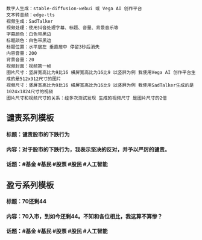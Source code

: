 ```
数字人生成：stable-diffusion-webui 或 Vega AI 创作平台
文本转音频：edge-tts
视频生成：SadTalker
视频处理：使用抖音处理字幕、标题、音量、背景音乐等
字幕颜色：白色带黑边
标题颜色：白色带黑边
标题位置：水平居左 垂直居中 停留3秒后消失
内容音量：200
背景音量：20
视频封面：视频第一帧
图片尺寸：竖屏宽高比为9比16 横屏宽高比为16比9 以竖屏为例 我使用Vega AI 创作平台生成的是512x912尺寸的图片
视频尺寸：竖屏宽高比为9比16 横屏宽高比为16比9 以竖屏为例 我使用SadTalker生成的是1024x1824尺寸的视频
图片尺寸和视频尺寸的关系：经多次测试发现 生成的视频尺寸 是图片尺寸的2倍
```

## 谴责系列模板
#### 标题：谴责股市的下跌行为
#### 内容：对于股市的下跌行为，我表示坚决的反对，并予以严厉的谴责。
#### 话题：#基金 #基民 #股票 #股民 #人工智能

## 盈亏系列模板
#### 标题：70还剩44
#### 内容：70入市，到如今还剩44。不知和各位相比，我这算不算惨？
#### 话题：#基金 #基民 #股票 #股民 #人工智能
